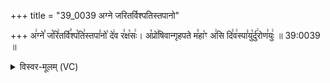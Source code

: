 +++
title = "39_0039 अग्ने जरितर्विश्पतिस्तपानो"

+++
अ꣢ग्ने꣣ ज꣡रि꣢तर्वि꣣श्प꣡ति꣢स्तपा꣣नो꣡ दे꣢व र꣣क्ष꣡सः꣢। अ꣡प्रो꣢षिवान्गृहपते म꣣हा꣡ꣳ अ꣢सि दि꣣व꣢स्पा꣣यु꣡र्दु꣢रोण꣣युः꣢ ॥ 39:0039 ॥

<details><summary>विस्वर-मूलम् (VC)</summary>

अग्ने जरितर्विश्पतिस्तपानो देव रक्षसः । अप्रोषिवान्गृहपते महाꣳ असि दिवस्पायुर्दुरोणयुः ॥३९॥
</details>